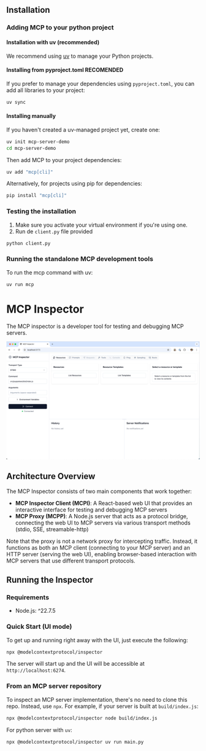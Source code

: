 ## Installation

### Adding MCP to your python project

#### Installation with uv (recommended)

We recommend using [uv](https://docs.astral.sh/uv/) to manage your Python projects. 


#### Installing from pyproject.toml RECOMENDED

If you prefer to manage your dependencies using `pyproject.toml`, you can add all libraries to your project:

```bash
uv sync
```

#### Installing manually 
If you haven't created a uv-managed project yet, create one:

   ```bash
   uv init mcp-server-demo
   cd mcp-server-demo
   ```

   Then add MCP to your project dependencies:

   ```bash
   uv add "mcp[cli]"
   ```

Alternatively, for projects using pip for dependencies:
```bash
pip install "mcp[cli]"
```

### Testing the installation

1. Make sure you activate your virtual environment if you're using one.
2. Run de `client.py` file provided 

```bash
python client.py
```


### Running the standalone MCP development tools

To run the mcp command with uv:

```bash
uv run mcp
```

# MCP Inspector

The MCP inspector is a developer tool for testing and debugging MCP servers.

![MCP Inspector Screenshot](https://raw.githubusercontent.com/modelcontextprotocol/inspector/main/mcp-inspector.png)

## Architecture Overview

The MCP Inspector consists of two main components that work together:

- **MCP Inspector Client (MCPI)**: A React-based web UI that provides an interactive interface for testing and debugging MCP servers
- **MCP Proxy (MCPP)**: A Node.js server that acts as a protocol bridge, connecting the web UI to MCP servers via various transport methods (stdio, SSE, streamable-http)

Note that the proxy is not a network proxy for intercepting traffic. Instead, it functions as both an MCP client (connecting to your MCP server) and an HTTP server (serving the web UI), enabling browser-based interaction with MCP servers that use different transport protocols.

## Running the Inspector

### Requirements

- Node.js: ^22.7.5

### Quick Start (UI mode)

To get up and running right away with the UI, just execute the following:

```bash
npx @modelcontextprotocol/inspector
```

The server will start up and the UI will be accessible at `http://localhost:6274`.

### From an MCP server repository

To inspect an MCP server implementation, there's no need to clone this repo. Instead, use `npx`. For example, if your server is built at `build/index.js`:

```bash
npx @modelcontextprotocol/inspector node build/index.js
```

For python server with `uv`:

```bash
npx @modelcontextprotocol/inspector uv run main.py
```
